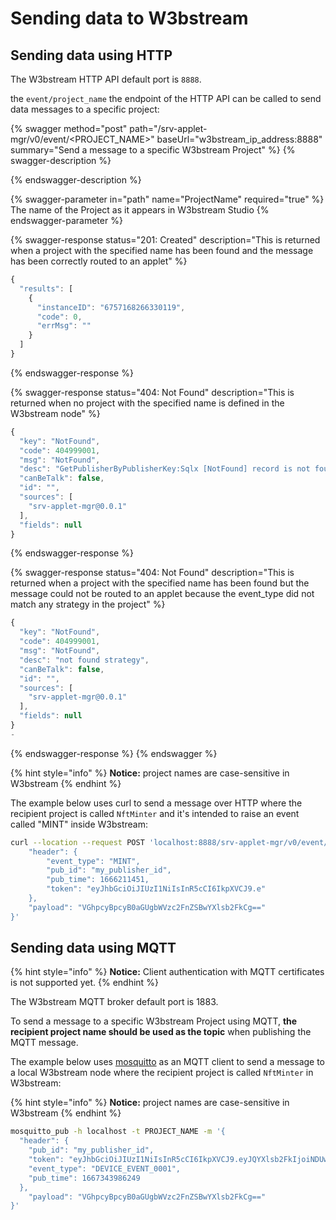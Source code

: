 # Sending data to W3bstream

## Sending data using HTTP

The W3bstream HTTP API default port is `8888`.&#x20;

the `event/project_name` the endpoint of the HTTP API can be called to send data messages to a specific project:

{% swagger method="post" path="/srv-applet-mgr/v0/event/<PROJECT_NAME>" baseUrl="w3bstream_ip_address:8888" summary="Send a message to a specific W3bstream Project" %}
{% swagger-description %}

{% endswagger-description %}

{% swagger-parameter in="path" name="ProjectName" required="true" %}
The name of the Project as it appears in W3bstream Studio 
{% endswagger-parameter %}

{% swagger-response status="201: Created" description="This is returned when a project with the specified name has been found and the message has been correctly routed to an applet" %}
```javascript
{
  "results": [
    {
      "instanceID": "6757168266330119",
      "code": 0,
      "errMsg": ""
    }
  ]
}
```
{% endswagger-response %}

{% swagger-response status="404: Not Found" description="This is returned when no project with the specified name is defined in the W3bstream node" %}
```javascript
{
  "key": "NotFound",
  "code": 404999001,
  "msg": "NotFound",
  "desc": "GetPublisherByPublisherKey:Sqlx [NotFound] record is not found",
  "canBeTalk": false,
  "id": "",
  "sources": [
    "srv-applet-mgr@0.0.1"
  ],
  "fields": null
}
```
{% endswagger-response %}

{% swagger-response status="404: Not Found" description="This is returned when a project with the specified name has been found but the message could not be routed to an applet because the event_type did not match any strategy in the project" %}
```javascript
{
  "key": "NotFound",
  "code": 404999001,
  "msg": "NotFound",
  "desc": "not found strategy",
  "canBeTalk": false,
  "id": "",
  "sources": [
    "srv-applet-mgr@0.0.1"
  ],
  "fields": null
}
-
```
{% endswagger-response %}
{% endswagger %}

{% hint style="info" %}
**Notice:** project names are case-sensitive in W3bstream
{% endhint %}

The example below uses curl to send a message over HTTP where the recipient project is called `NftMinter` and it's intended to raise an event called "MINT" inside W3bstream:

```bash
curl --location --request POST 'localhost:8888/srv-applet-mgr/v0/event/NftMinter' --header 'Content-Type: text/plain' --data-raw '{
    "header": {
        "event_type": "MINT",
        "pub_id": "my_publisher_id",
        "pub_time": 1666211451,
        "token": "eyJhbGciOiJIUzI1NiIsInR5cCI6IkpXVCJ9.e"                                
    },
    "payload": "VGhpcyBpcyB0aGUgbWVzc2FnZSBwYXlsb2FkCg=="
}' 
```

## Sending data using MQTT

{% hint style="info" %}
**Notice:** Client authentication with MQTT certificates is not supported yet.&#x20;
{% endhint %}

The W3bstream MQTT broker default port is 1883.&#x20;

To send a message to a specific W3bstream Project using MQTT, **the recipient project name should be used as the topic** when publishing the MQTT message.&#x20;

The example below uses [mosquitto](https://mosquitto.org/) as an MQTT client to send a message to a local W3bstream node where the recipient project is called `NftMinter` in W3bstream:

{% hint style="info" %}
**Notice:** project names are case-sensitive in W3bstream
{% endhint %}

```bash
mosquitto_pub -h localhost -t PROJECT_NAME -m '{
  "header": {
    "pub_id": "my_publisher_id",
    "token": "eyJhbGciOiJIUzI1NiIsInR5cCI6IkpXVCJ9.eyJQYXlsb2FkIjoiNDUwNTI4NzAxMjc2NTcwMyIsImlzcyI6InNydi1hcHBsZXQtbWdyIiwiZXhwIjoxNjY4Mzk4MDYxfQ._Q5ZaBP5FSa09s0FCn7CBcMCty9hkM5TDu5q1wTvwB8",
    "event_type": "DEVICE_EVENT_0001",
    "pub_time": 1667343986249
  },
    "payload": "VGhpcyBpcyB0aGUgbWVzc2FnZSBwYXlsb2FkCg=="
}' 
```
